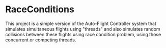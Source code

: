 # RaceConditions
This project is a simple version of the Auto-Flight Controller system that simulates simultaneous flights using "threads" and also simulates random collisions between these flights using race condition problem, using those concurrent or competing threads.
